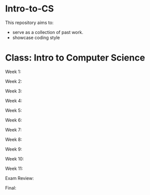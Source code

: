 # Intro-to-CS

This repository aims to:
  - serve as a collection of past work.
  - showcase coding style

# Class: Intro to Computer Science 

Week 1:

Week 2:

Week 3:

Week 4:

Week 5:

Week 6:

Week 7:

Week 8:

Week 9:

Week 10:

Week 11:

Exam Review:

Final:

